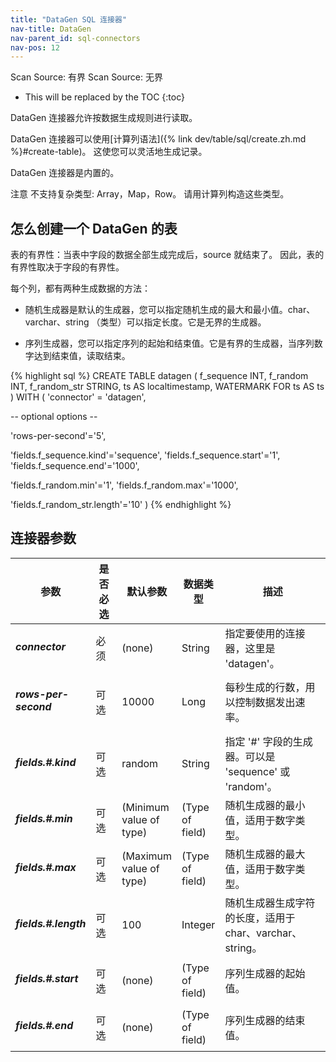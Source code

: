 ```yaml
---
title: "DataGen SQL 连接器"
nav-title: DataGen
nav-parent_id: sql-connectors
nav-pos: 12
---
```

<!--
Licensed to the Apache Software Foundation (ASF) under one
or more contributor license agreements.  See the NOTICE file
distributed with this work for additional information
regarding copyright ownership.  The ASF licenses this file
to you under the Apache License, Version 2.0 (the
"License"); you may not use this file except in compliance
with the License.  You may obtain a copy of the License at

  http://www.apache.org/licenses/LICENSE-2.0

Unless required by applicable law or agreed to in writing,
software distributed under the License is distributed on an
"AS IS" BASIS, WITHOUT WARRANTIES OR CONDITIONS OF ANY
KIND, either express or implied.  See the License for the
specific language governing permissions and limitations
under the License.
-->

<span class="label label-primary">Scan Source: 有界</span>
<span class="label label-primary">Scan Source: 无界</span>

* This will be replaced by the TOC
{:toc}

DataGen 连接器允许按数据生成规则进行读取。

DataGen 连接器可以使用[计算列语法]({% link dev/table/sql/create.zh.md %}#create-table)。
这使您可以灵活地生成记录。

DataGen 连接器是内置的。

<span class="label label-danger">注意</span> 不支持复杂类型: Array，Map，Row。 请用计算列构造这些类型。

怎么创建一个 DataGen 的表
----------------

表的有界性：当表中字段的数据全部生成完成后，source 就结束了。 因此，表的有界性取决于字段的有界性。

每个列，都有两种生成数据的方法：

- 随机生成器是默认的生成器，您可以指定随机生成的最大和最小值。char、varchar、string （类型）可以指定长度。它是无界的生成器。

- 序列生成器，您可以指定序列的起始和结束值。它是有界的生成器，当序列数字达到结束值，读取结束。
<div class="codetabs" markdown="1">
<div data-lang="SQL" markdown="1">
{% highlight sql %}
CREATE TABLE datagen (
 f_sequence INT,
 f_random INT,
 f_random_str STRING,
 ts AS localtimestamp,
 WATERMARK FOR ts AS ts
) WITH (
 'connector' = 'datagen',

 -- optional options --

 'rows-per-second'='5',

 'fields.f_sequence.kind'='sequence',
 'fields.f_sequence.start'='1',
 'fields.f_sequence.end'='1000',

 'fields.f_random.min'='1',
 'fields.f_random.max'='1000',

 'fields.f_random_str.length'='10'
)
{% endhighlight %}
</div>
</div>


连接器参数
----------------

<table class="table table-bordered">
    <thead>
      <tr>
        <th class="text-left" style="width: 25%">参数</th>
        <th class="text-center" style="width: 10%">是否必选</th>
        <th class="text-center" style="width: 10%">默认参数</th>
        <th class="text-center" style="width: 10%">数据类型</th>
        <th class="text-center" style="width: 45%">描述</th>
      </tr>
    </thead>
    <tbody>
    <tr>
      <td><h5>connector</h5></td>
      <td>必须</td>
      <td style="word-wrap: break-word;">(none)</td>
      <td>String</td>
      <td>指定要使用的连接器，这里是 'datagen'。</td>
    </tr>
    <tr>
      <td><h5>rows-per-second</h5></td>
      <td>可选</td>
      <td style="word-wrap: break-word;">10000</td>
      <td>Long</td>
      <td>每秒生成的行数，用以控制数据发出速率。</td>
    </tr>
    <tr>
      <td><h5>fields.#.kind</h5></td>
      <td>可选</td>
      <td style="word-wrap: break-word;">random</td>
      <td>String</td>
      <td>指定 '#' 字段的生成器。可以是 'sequence' 或 'random'。</td>
    </tr>
    <tr>
      <td><h5>fields.#.min</h5></td>
      <td>可选</td>
      <td style="word-wrap: break-word;">(Minimum value of type)</td>
      <td>(Type of field)</td>
      <td>随机生成器的最小值，适用于数字类型。</td>
    </tr>
    <tr>
      <td><h5>fields.#.max</h5></td>
      <td>可选</td>
      <td style="word-wrap: break-word;">(Maximum value of type)</td>
      <td>(Type of field)</td>
      <td>随机生成器的最大值，适用于数字类型。</td>
    </tr>
    <tr>
      <td><h5>fields.#.length</h5></td>
      <td>可选</td>
      <td style="word-wrap: break-word;">100</td>
      <td>Integer</td>
      <td>随机生成器生成字符的长度，适用于 char、varchar、string。</td>
    </tr>
    <tr>
      <td><h5>fields.#.start</h5></td>
      <td>可选</td>
      <td style="word-wrap: break-word;">(none)</td>
      <td>(Type of field)</td>
      <td>序列生成器的起始值。</td>
    </tr>
    <tr>
      <td><h5>fields.#.end</h5></td>
      <td>可选</td>
      <td style="word-wrap: break-word;">(none)</td>
      <td>(Type of field)</td>
      <td>序列生成器的结束值。</td>
    </tr>
    </tbody>
</table>
